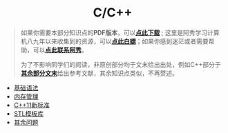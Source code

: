 <h1 align="center">C/C++</h1>


> 如果你需要本部分知识点的**PDF版本**，可以<font style="font-weight:bold; color:#4169E1;text-decoration:underline;">[点此下载](Doc/免费资源/逆袭进大厂PDF/Download.md)</font> ; 这里是阿秀学习计算机八九年以来收集到的资源，可以<font style="font-weight:bold; color:#4169E1;text-decoration:underline;" target="_blank">[点此白嫖](Doc/免费资源/Download.md)</font>；如果你感到迷茫或者需要帮助，可以<font style="font-weight:bold; color:#4169E1;text-decoration:underline;">[点此联系阿秀](Doc/Other/ContactMe/ContactMe.md#联系阿秀)</font>。
>
> 为了不影响同学们的阅读，非原创部分均于文末给出出处，例如C++部分于<font style="font-weight:bold; color:#4169E1;text-decoration:underline;">[其余部分文末](Doc/Knowledge/C++/其余问题/其余问题.md#reference)</font>给出参考文献，其余知识点类似，不再赘述。





- <font style="font-weight:normal; color:#4169E1;text-decoration:underline;">[基础语法](Doc/Knowledge/C++/基础语法/基础语法.md)</font>
- <font style="font-weight:normal; color:#4169E1;text-decoration:underline;">[内存管理](Doc/Knowledge/C++/内存管理/内存管理.md)</font>
- <font style="font-weight:normal; color:#4169E1;text-decoration:underline;">[C++11新标准](Doc/Knowledge/C++/C++11新标准/C++11新标准.md)</font>
- <font style="font-weight:normal; color:#4169E1;text-decoration:underline;">[STL模板库](Doc/Knowledge/C++/STL模板库/STL模板库.md)</font>
- <font style="font-weight:normal; color:#4169E1;text-decoration:underline;">[其余问题](Doc/Knowledge/C++/其余问题/其余问题.md)</font>

